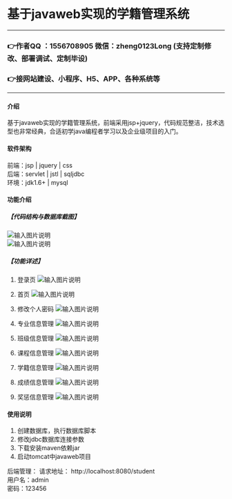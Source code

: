 # 基于javaweb实现的学籍管理系统

---
### 👉作者QQ ：1556708905 微信：zheng0123Long (支持定制修改、部署调试、定制毕设)

### 👉接网站建设、小程序、H5、APP、各种系统等

---

#### 介绍
基于javaweb实现的学籍管理系统，前端采用jsp+jquery，代码规范整洁，技术选型也非常经典，合适初学java编程者学习以及企业级项目的入门。


#### 软件架构
前端：jsp | jquery | css  
后端：servlet | jstl | sqljdbc  
环境：jdk1.6+ | mysql          


#### 功能介绍
##### 【代码结构与数据库截图】
![输入图片说明](images/00.%20代码.jpg)  
![输入图片说明](images/00.%20数据库.jpg)  

##### 【功能详述】 
  01. 登录页
![输入图片说明](images/01.%20登录页.jpg) 

  02. 首页
![输入图片说明](images/02.%20首页.jpg) 

  03. 修改个人密码
![输入图片说明](images/03.%20修改个人密码.jpg)   
 
  04. 专业信息管理
![输入图片说明](images/04.%20专业信息管理.jpg) 

  05. 班级信息管理
![输入图片说明](images/05.%20班级信息管理.jpg) 

  06. 课程信息管理
![输入图片说明](images/06.%20课程信息管理.jpg) 

  07. 学籍信息管理
![输入图片说明](images/07.%20学籍信息管理.jpg) 

  08. 成绩信息管理
![输入图片说明](images/08.%20成绩信息管理.jpg) 

  09. 奖惩信息管理
![输入图片说明](images/09.%20奖惩信息管理.jpg) 



#### 使用说明
1. 创建数据库，执行数据库脚本  
2. 修改jdbc数据库连接参数  
3. 下载安装maven依赖jar  
4. 启动tomcat中javaweb项目    

后端管理： 
    请求地址： http://localhost:8080/student        
    用户名：admin    
    密码：123456      

